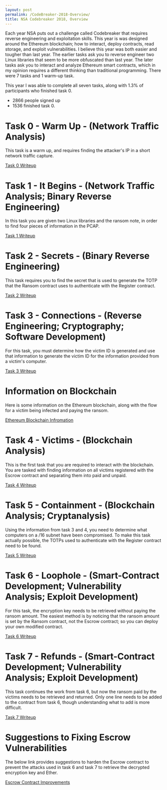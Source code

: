 ```yaml
---
layout: post
permalink: /CodeBreaker-2018-Overview/
title: NSA Codebreaker 2018, Overview
---
```


Each year NSA puts out a challenge called Codebreaker that requires reverse engineering and exploitation skills. This year is was designed around the Ethereum blockchain; how to interact, deploy contracts, read storage, and exploit vulnerabilities. I believe this year was both easier and tougher than last year. The earlier tasks ask you to reverse engineer two Linux libraries that seem to be more obfuscated than last year. The later tasks ask you to interact and analyze Ethereum smart contracts, which in my opinion requires a different thinking than traditional programming. There were 7 tasks and 1 warm-up task. 

This year I was able to complete all seven tasks, along with 1.3% of participants who finished task 0. 
- 2866 people signed up<br>
- 1536 finished task 0.<br>

# Task 0 - Warm Up - (Network Traffic Analysis) #

This task is a warm up, and requires finding the attacker's IP in a short network traffic capture. 

[Task 0 Writeup](https://armerj.github.io/CodeBreaker-2018-Task-0/)

# Task 1 - It Begins - (Network Traffic Analysis; Binary Reverse Engineering) #

In this task you are given two Linux libraries and the ransom note, in order to find four pieces of information in the PCAP. 

[Task 1 Writeup](https://armerj.github.io/CodeBreaker-2018-Task-1/)

# Task 2 - Secrets - (Binary Reverse Engineering) #

This task requires you to find the secret that is used to generate the TOTP that the Ransom contract uses to authenticate with the Register contract. 

[Task 2 Writeup](https://armerj.github.io/CodeBreaker-2018-Task-2/)

# Task 3 - Connections - (Reverse Engineering; Cryptography; Software Development) #

For this task, you must determine how the victim ID is generated and use that information to generate the victim ID for the information provided from a victim's computer. 

[Task 3 Writeup](https://armerj.github.io/CodeBreaker-2018-Task-3/)

# Information on Blockchain #

Here is some information on the Ethereum blockchain, along with the flow for a victim being infected and paying the ransom. 

[Ethereum Blockchain Infromation](https://armerj.github.io/CodeBreaker-2018-Contract/)

# Task 4 - Victims - (Blockchain Analysis) #

This is the first task that you are required to interact with the blockchain. You are tasked with finding information on all victims registered with the Escrow contract and separating them into paid and unpaid.  

[Task 4 Writeup](https://armerj.github.io/CodeBreaker-2018-Task-4)

# Task 5 - Containment - (Blockchain Analysis; Cryptanalysis) #

Using the information from task 3 and 4, you need to determine what computers on a /16 subnet have been compromised. To make this task actually possible, the TOTPs used to authenticate with the Register contract need to be found.  

[Task 5 Writeup](https://armerj.github.io/CodeBreaker-2018-Task-5)

# Task 6 - Loophole - (Smart-Contract Development; Vulnerability Analysis; Exploit Development) #

For this task, the encryption key needs to be retrieved without paying the ransom amount. The easiest method is by noticing that the ransom amount is set by the Ransom contract, not the Escrow contract; so you can deploy your own modified contract. 

[Task 6 Writeup](https://armerj.github.io/CodeBreaker-2018-Task-6)

# Task 7 - Refunds - (Smart-Contract Development; Vulnerability Analysis; Exploit Development) #

This task continues the work from task 6, but now the ransom paid by the victims needs to be retrieved and returned. Only one line needs to be added to the contract from task 6, though understanding what to add is more difficult.  

[Task 7 Writeup](https://armerj.github.io/CodeBreaker-2018-Task-7)

# Suggestions to Fixing Escrow Vulnerabilities #

The below link provides suggestions to harden the Escrow contract to prevent the attacks used in task 6 and task 7 to retrieve the decrypted encryption key and Ether.   

[Escrow Contract Improvements](https://armerj.github.io/CodeBreaker-2018-Contract-Improvements)